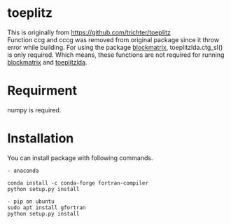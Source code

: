 # toeplitz

This is originally from https://github.com/trichter/toeplitz  
Function ccg and cccg was removed from original package since it throw error while building.
For using the package [blockmatrix](https://github.com/jsosulski/blockmatrix), toeplitzlda.ctg_sl() is only required. Which means, these functions are not required for running [blockmatrix](https://github.com/jsosulski/blockmatrix) and [toeplitzlda](https://github.com/jsosulski/toeplitzlda).

# Requirment
numpy is required.

# Installation
You can install package with following commands.  

```
- anaconda

conda install -c conda-forge fortran-compiler
python setup.py install

- pip on ubuntu 
sudo apt install gfortran
python setup.py install

```
